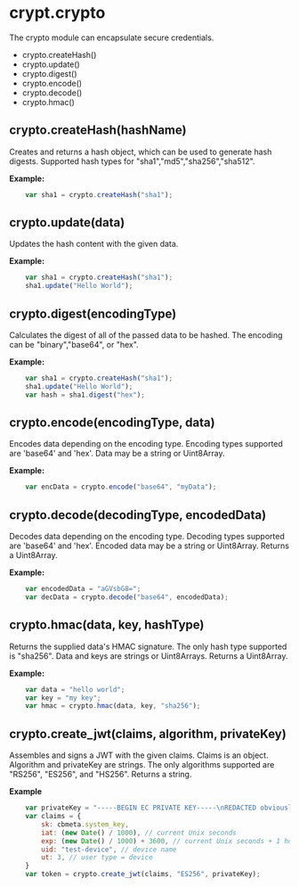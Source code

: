 # crypt.crypto
The crypto module can encapsulate secure credentials.

* crypto.createHash()
* crypto.update()
* crypto.digest()
* crypto.encode()
* crypto.decode()
* crypto.hmac()


## crypto.createHash(hashName)		

Creates and returns a hash object, which can be used to generate hash digests.
Supported hash types for "sha1","md5","sha256","sha512".
	
**Example:**
~~~javascript
	var sha1 = crypto.createHash("sha1");	
~~~

## crypto.update(data)
Updates the hash content with the given data. 

**Example:**
~~~javascript
	var sha1 = crypto.createHash("sha1");
	sha1.update("Hello World");
~~~

## crypto.digest(encodingType)
	
Calculates the digest of all of the passed data to be hashed. The encoding can be "binary","base64", or "hex".

**Example:**
~~~javascript
	var sha1 = crypto.createHash("sha1");
	sha1.update("Hello World");
	var hash = sha1.digest("hex");
~~~

## crypto.encode(encodingType, data)

Encodes data depending on the encoding type. 
Encoding types supported are 'base64' and 'hex'.
Data may be a string or Uint8Array.

**Example:**
~~~javascript
	var encData = crypto.encode("base64", "myData");
~~~

## crypto.decode(decodingType, encodedData)

Decodes data depending on the encoding type.
Decoding types supported are 'base64' and 'hex'.
Encoded data may be a string or Uint8Array.
Returns a Uint8Array.

**Example:**
~~~javascript
	var encodedData = "aGVsbG8=";
	var decData = crypto.decode("base64", encodedData);
~~~

## crypto.hmac(data, key, hashType)

Returns the supplied data's HMAC signature. 
The only hash type supported is "sha256".
Data and keys are strings or Uint8Arrays.
Returns a Uint8Array.

**Example:**
~~~javascript
    var data = "hello world";
    var key = "my key";
    var hmac = crypto.hmac(data, key, "sha256");
~~~

## crypto.create_jwt(claims, algorithm, privateKey)

Assembles and signs a JWT with the given claims.
Claims is an object. Algorithm and privateKey are strings.
The only algorithms supported are "RS256", "ES256", and "HS256".
Returns a string.

**Example**
~~~javascript
    var privateKey = "-----BEGIN EC PRIVATE KEY-----\nREDACTED obviously but put your real key here or this won't work\n-----END EC PRIVATE KEY-----";
    var claims = {
        sk: cbmeta.system_key,
        iat: (new Date() / 1000), // current Unix seconds
        exp: (new Date() / 1000) + 3600, // current Unix seconds + 1 hour
        uid: "test-device", // device name
        ut: 3, // user type = device
    }
    var token = crypto.create_jwt(claims, "ES256", privateKey);
~~~

